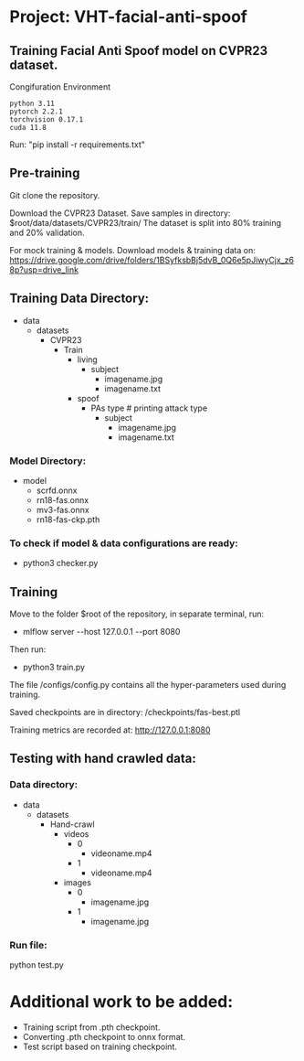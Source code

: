 # Project: VHT-facial-anti-spoof
## Training Facial Anti Spoof model on CVPR23 dataset.

Congifuration Environment

    python 3.11
    pytorch 2.2.1
    torchvision 0.17.1
    cuda 11.8

Run: "pip install -r requirements.txt"

## Pre-training

Git clone the repository.

Download the CVPR23 Dataset.
Save samples in directory: $root/data/datasets/CVPR23/train/
The dataset is split into 80% training and 20% validation.

For mock training & models. Download models & training data on: https://drive.google.com/drive/folders/1BSyfksbBj5dvB_0Q6e5pJiwyCjx_z68p?usp=drive_link

## Training Data Directory:

- data
    - datasets
        - CVPR23
            - Train
                - living
                    - subject
                        - imagename.jpg
                        - imagename.txt
                - spoof
                    - PAs type # printing attack type
                        - subject
                            - imagename.jpg
                            - imagename.txt

### Model Directory:
- model
  - scrfd.onnx
  - rn18-fas.onnx
  - mv3-fas.onnx
  - rn18-fas-ckp.pth
  
### To check if model & data configurations are ready:
- python3 checker.py


## Training

Move to the folder $root of the repository, in separate terminal, run:

- mlflow server --host 127.0.0.1 --port 8080

Then run: 

- python3 train.py

The file /configs/config.py contains all the hyper-parameters used during training.

Saved checkpoints are in directory: /checkpoints/fas-best.ptl

Training metrics are recorded at: http://127.0.0.1:8080

## Testing with hand crawled data:

### Data directory: 
- data
    - datasets
        - Hand-crawl
            - videos
                - 0
                    - videoname.mp4
                - 1
                    - videoname.mp4
            - images
                - 0
                    - imagename.jpg
                - 1                
                    - imagename.jpg

### Run file:

python test.py

# Additional work to be added:
- Training script from .pth checkpoint.
- Converting .pth checkpoint to onnx format.
- Test script based on training checkpoint.
